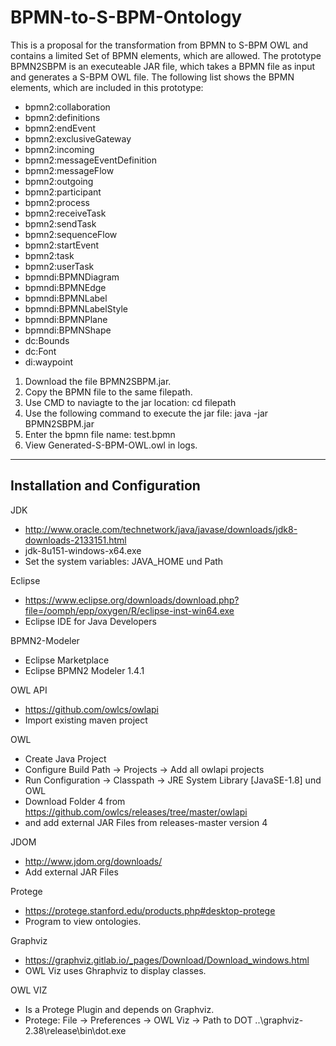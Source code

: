 # BPMN-to-S-BPM-Ontology
This is a proposal for the transformation from BPMN to S-BPM OWL and contains a limited Set of BPMN elements, which are allowed. The prototype BPMN2SBPM is an executeable JAR file, which takes a BPMN file as input and generates a S-BPM OWL file. The following list shows the BPMN elements, which are included in this prototype:

- bpmn2:collaboration
- bpmn2:definitions
- bpmn2:endEvent
- bpmn2:exclusiveGateway
- bpmn2:incoming
- bpmn2:messageEventDefinition
- bpmn2:messageFlow
- bpmn2:outgoing
- bpmn2:participant
- bpmn2:process
- bpmn2:receiveTask
- bpmn2:sendTask
- bpmn2:sequenceFlow
- bpmn2:startEvent
- bpmn2:task
- bpmn2:userTask
- bpmndi:BPMNDiagram
- bpmndi:BPMNEdge
- bpmndi:BPMNLabel
- bpmndi:BPMNLabelStyle
- bpmndi:BPMNPlane
- bpmndi:BPMNShape
- dc:Bounds
- dc:Font
- di:waypoint

1. Download the file BPMN2SBPM.jar.
2. Copy the BPMN file to the same filepath.
3. Use CMD to naviagte to the jar location: cd filepath
4. Use the following command to execute the jar file: java -jar BPMN2SBPM.jar
5. Enter the bpmn file name: test.bpmn
6. View Generated-S-BPM-OWL.owl in logs.

-----------------------------------------------------------------------------------------------------
Installation and Configuration 
-----------------------------------------------------------------------------------------------------

JDK
- http://www.oracle.com/technetwork/java/javase/downloads/jdk8-downloads-2133151.html
- jdk-8u151-windows-x64.exe
- Set the system variables: JAVA_HOME und Path 

Eclipse
- https://www.eclipse.org/downloads/download.php?file=/oomph/epp/oxygen/R/eclipse-inst-win64.exe
- Eclipse IDE for Java Developers

BPMN2-Modeler
- Eclipse Marketplace
- Eclipse BPMN2 Modeler 1.4.1

OWL API
- https://github.com/owlcs/owlapi
- Import existing maven project

OWL
- Create Java Project
- Configure Build Path -> Projects -> Add all owlapi projects
- Run Configuration -> Classpath -> JRE System Library [JavaSE-1.8] und OWL
- Download Folder 4 from https://github.com/owlcs/releases/tree/master/owlapi
- and add external JAR Files from releases-master version 4

JDOM
- http://www.jdom.org/downloads/
- Add external JAR Files

Protege
- https://protege.stanford.edu/products.php#desktop-protege
- Program to view ontologies.

Graphviz
- https://graphviz.gitlab.io/_pages/Download/Download_windows.html
- OWL Viz uses Ghraphviz to display classes.

OWL VIZ
- Is a Protege Plugin and depends on Graphviz.
- Protege: File -> Preferences -> OWL Viz -> Path to DOT ..\graphviz-2.38\release\bin\dot.exe
